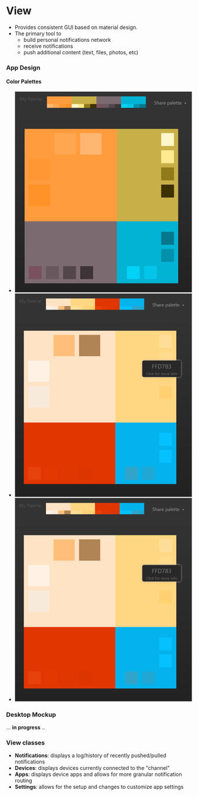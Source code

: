 # View
* Provides consistent GUI based on material design. 
* The primary tool to
    * build personal notifications network
    * receive notifications
    * push additional content (text, files, photos, etc) 


 
### App Design
#### Color Palettes
- ![Palette 1](../assets/3.PNG)
- ![Palette 2](../assets/4.PNG)
- ![Palette 3](../assets/4.PNG)



### Desktop Mockup

... **in progress** ..



### View classes
* **Notifications**: displays a log/history of recently pushed/pulled notifications
* **Devices**: displays devices currently connected to the "channel"
* **Apps**: displays device apps and allows for more granular notification routing
* **Settings**: allows for the setup and changes to customize app settings
